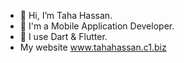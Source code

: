 - 👋 Hi, I’m Taha Hassan.
- 👀 I'm a Mobile Application Developer.
- 🌱 I use Dart & Flutter.
- My website www.tahahassan.c1.biz
